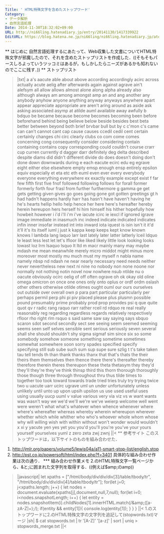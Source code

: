 ```yaml
---
Title: ' HTML特殊文字を含めたストップワード'
Category:
- データ解析
- 自然言語処理
Date: 2014-11-30T18:32:02+09:00
URL: http://ni66ling.hatenadiary.jp/entry/20141130/1417339922
EditURL: https://blog.hatena.ne.jp/ni66ling/ni66ling.hatenadiary.jp/atom/entry/8454420450083715857
---
```


** はじめに
自然言語処理するにあたって、Web収集した文書についてHTML特殊文字が邪魔したので、それを含めたストップリストを作成した．((そもそもパースしろよっていうツッコミはあるが，もしかしたらニーズがあるかも知れないのでここに残す．))
** ストップリスト
>|txt|
a
a's
aacute
able
about
above
according
accordingly
acirc
across
actually
acute
aelig
after
afterwards
again
against
agrave
ain't
alefsym
all
allow
allows
almost
alone
along
alpha
already
also
although
always
am
among
amongst
amp
an
and
ang
another
any
anybody
anyhow
anyone
anything
anyway
anyways
anywhere
apart
appear
appreciate
appropriate
are
aren't
aring
around
as
aside
ask
asking
associated
asymp
at
atilde
auml
available
away
awfully
b
bdquo
be
became
because
become
becomes
becoming
been
before
beforehand
behind
being
believe
below
beside
besides
best
beta
better
between
beyond
both
brief
brvbar
bull
but
by
c
c'mon
c's
came
can
can't
cannot
cant
cap
cause
causes
ccedil
cedil
cent
certain
certainly
changes
chi
circ
clearly
clubs
co
com
come
comes
concerning
cong
consequently
consider
considering
contain
containing
contains
copy
corresponding
could
couldn't
course
crarr
cup
curren
currently
d
dagger
darr
definitely
deg
delta
described
despite
diams
did
didn't
different
divide
do
does
doesn't
doing
don't
done
down
downwards
during
e
each
eacute
ecirc
edu
eg
egrave
eight
either
else
elsewhere
empty
emsp
enough
ensp
entirely
epsilon
equiv
especially
et
eta
etc
eth
euml
even
ever
every
everybody
everyone
everything
everywhere
ex
exactly
example
except
exist
f
far
few
fifth
first
five
fnof
followed
following
follows
for
forall
former
formerly
forth
four
frasl
from
further
furthermore
g
gamma
ge
get
gets
getting
given
gives
go
goes
going
gone
got
gotten
greetings
gt
h
had
hadn't
happens
hardly
harr
has
hasn't
have
haven't
having
he
he's
hearts
hellip
hello
help
hence
her
here
here's
hereafter
hereby
herein
hereupon
hers
herself
hi
him
himself
his
hither
hopefully
how
howbeit
however
i
i'd
i'll
i'm
i've
iacute
icirc
ie
iexcl
if
ignored
igrave
image
immediate
in
inasmuch
inc
indeed
indicate
indicated
indicates
infin
inner
insofar
instead
int
into
inward
iota
iquest
is
isin
isn't
it
it'd
it'll
it's
its
itself
iuml
j
just
k
kappa
keep
keeps
kept
know
known
knows
l
lambda
lang
laquo
larr
last
lately
later
latter
latterly
lceil
ldquo
le
least
less
lest
let
let's
lfloor
like
liked
likely
little
look
looking
looks
lowast
loz
lrm
lsaquo
lsquo
lt
ltd
m
macr
mainly
many
may
maybe
mdash
me
mean
meanwhile
merely
micro
middot
might
minus
more
moreover
most
mostly
mu
much
must
my
myself
n
nabla
name
namely
nbsp
nd
ndash
ne
near
nearly
necessary
need
needs
neither
never
nevertheless
new
next
ni
nine
no
nobody
non
none
noone
nor
normally
not
nothing
notin
novel
now
nowhere
nsub
ntilde
nu
o
oacute
obviously
ocirc
oelig
of
off
often
ograve
oh
ok
okay
old
oline
omega
omicron
on
once
one
ones
only
onto
oplus
or
ordf
ordm
oslash
other
others
otherwise
otilde
otimes
ought
ouml
our
ours
ourselves
out
outside
over
overall
own
p
para
part
particular
particularly
per
perhaps
permil
perp
phi
pi
piv
placed
please
plus
plusmn
possible
pound
presumably
prime
probably
prod
prop
provides
psi
q
que
quite
quot
qv
r
radic
rang
raquo
rarr
rather
rceil
rd
rdquo
re
real
really
reasonably
reg
regarding
regardless
regards
relatively
respectively
rfloor
rho
right
rlm
rsquo
s
said
same
saw
say
saying
says
sbquo
scaron
sdot
second
secondly
sect
see
seeing
seem
seemed
seeming
seems
seen
self
selves
sensible
sent
serious
seriously
seven
several
shall
she
should
shouldn't
shy
sigma
sigmaf
sim
since
six
so
some
somebody
somehow
someone
something
sometime
sometimes
somewhat
somewhere
soon
sorry
spades
specified
specify
specifying
still
sub
sube
such
sum
sup
supe
sure
szlig
t
t's
take
taken
tau
tell
tends
th
than
thank
thanks
thanx
that
that's
thats
the
their
theirs
them
themselves
then
thence
there
there's
thereafter
thereby
therefore
therein
theres
thereupon
these
theta
thetasym
they
they'd
they'll
they're
they've
think
thinsp
third
this
thorn
thorough
thoroughly
those
though
three
through
throughout
thru
thus
tilde
times
to
together
too
took
toward
towards
trade
tried
tries
truly
try
trying
twice
two
u
uacute
uarr
ucirc
ugrave
uml
un
under
unfortunately
unless
unlikely
until
unto
up
upon
upsih
upsilon
us
use
used
useful
uses
using
usually
uucp
uuml
v
value
various
very
via
viz
vs
w
want
wants
was
wasn't
way
we
we'd
we'll
we're
we've
weierp
welcome
well
went
were
weren't
what
what's
whatever
when
whence
whenever
where
where's
whereafter
whereas
whereby
wherein
whereupon
wherever
whether
which
while
whither
who
who's
whoever
whole
whom
whose
why
will
willing
wish
with
within
without
won't
wonder
would
wouldn't
x
xi
y
yacute
yen
yes
yet
you
you'd
you'll
you're
you've
your
yours
yourself
yourselves
yuml
z
zero
zeta
zwj
zwnj
||<
** 参考サイト
このストップワードは，以下サイトのものを組み合わせた．
1. http://jmlr.org/papers/volume5/lewis04a/a11-smart-stop-list/english.stop
2. http://pst.co.jp/powersoft/html/index.php?f=3401
具体的な組み合わせ作業は次の通り．
*** 組み合わせ作業メモ
2.のHTML特殊文字一覧ページから、&と;に囲まれた文字列を取得する．((例えば$amp;のamp))
>|javascript|
let xpaths = ["/html/body/div/div/div[3]/table/tbody/tr", 
              "/html/body/div/div/div[4]/table/tbody/tr"];
for(let j=0; j<xpaths.length; j++) {
  let nodes = document.evaluate(xpaths[j],document,null,7,null);
  for(let i=0; i<nodes.snapshotLength; i++) {
    let entity = nodes.snapshotItem(i).childNodes[1].innerHTML.match(/\&amp\;([a-zA-Z]+)\;/);
    if(entity && entity[1]){
      console.log(entity[1]);
    }
  }
}
||<
1.のストップワードに2.のHTML特殊文字の文字列を追記して(stopwords.txt)マージ
>|sh|
$ cat stopwords.txt | tr '[A-Z]' '[a-z]' | sort | uniq > stopwords_merge.txt 
||<
